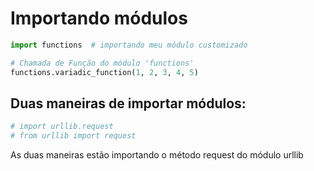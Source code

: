# Importando módulos

```python
import functions  # importando meu módulo customizado

# Chamada de Função do módulo 'functions'
functions.variadic_function(1, 2, 3, 4, 5)
```

## Duas maneiras de importar módulos:

```python
# import urllib.request
# from urllib import request
```

As duas maneiras estão importando o método request do módulo urllib
